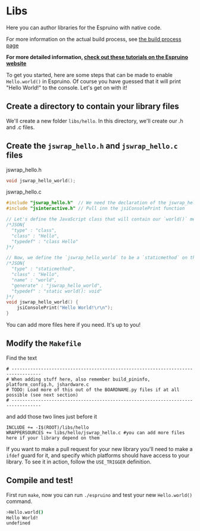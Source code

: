 Libs
====

Here you can author libraries for the Espruino with native code.

For more information on the actual build process, see [the build process page](../README_BuildProcess.md)

**For more detailed information, [check out these tutorials on the Espruino website](http://www.espruino.com/Extending+Espruino+1)**

To get you started, here are some steps that can be made to enable `Hello.world()` in Espruino.
Of course you have guessed that it will print "Hello World!" to the console. Let's get on with it!

## Create a directory to contain your library files
We'll create a new folder `libs/hello`. In this directory, we'll create our .h and .c files.

## Create the `jswrap_hello.h` and `jswrap_hello.c` files

jswrap_hello.h
```c
void jswrap_hello_world();
```

jswrap_hello.c

```c
#include "jswrap_hello.h"  // We need the declaration of the jswrap_hello_world function
#include "jsinteractive.h" // Pull inn the jsiConsolePrint function

// Let's define the JavaScript class that will contain our `world()` method. We'll call it `Hello`
/*JSON{
  "type" : "class",
  "class" : "Hello",
  "typedef" : "class Hello"
}*/

// Now, we define the `jswrap_hello_world` to be a `staticmethod` on the `Hello` class
/*JSON{
  "type" : "staticmethod",
  "class" : "Hello",
  "name" : "world",
  "generate" : "jswrap_hello_world",
  "typedef" : "static world(): void"
}*/
void jswrap_hello_world() {
    jsiConsolePrint("Hello World!\r\n");
}
```

You can add more files here if you need. It's up to you!

## Modify the `Makefile`

Find the text
```
# ---------------------------------------------------------------------------------
# When adding stuff here, also remember build_pininfo, platform_config.h, jshardware.c
# TODO: Load more of this out of the BOARDNAME.py files if at all possible (see next section)
# ---------------------------------------------------------------------------------
```
and add those two lines just before it

```make
INCLUDE += -I$(ROOT)/libs/hello
WRAPPERSOURCES += libs/hello/jswrap_hello.c #you can add more files here if your library depend on them
```

If you want to make a pull request for your new library you'll need to make a `ifdef` guard for it,
and specify which platforms should have access to your library.
To see it in action, follow the `USE_TRIGGER` definition.

## Compile and test!

First run `make`, now you can run `./espruino` and test your new `Hello.world()` command.

```sh
>Hello.world()
Hello World!
undefined
```

